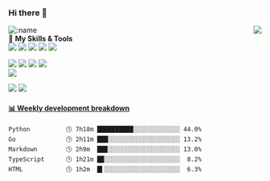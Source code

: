 ### Hi there 👋
<a href="#">
  <img align="right" src="https://github-readme-stats.vercel.app/api?username=XiaoMiku01&show_icons=true&locale=cn" />
</a>  

![:name](https://count.getloli.com/get/@:XiaoMiku01?theme=asoul)  
🌟 **My Skills & Tools**  
[![](https://img.shields.io/badge/-Python-3e74a2?style=flat-square&logo=Python&logoColor=fff)](https://www.python.org/)
[![](https://img.shields.io/badge/-Golang-007D9C?style=flat-square&logo=go&logoColor=fff)](https://golang.google.cn/)
[![](https://img.shields.io/badge/-Java-E6882E?style=flat-square&logo=java&logoColor=fff)](https://www.java.com/zh-CN/)
[![](https://img.shields.io/badge/-JavaScript-f7e018?style=flat-square&logo=javascript&logoColor=white)](https://www.ecma-international.org/)
[![](https://img.shields.io/badge/-HTML5-E34F26?style=flat-square&logo=html5&logoColor=white)](https://html.spec.whatwg.org/)  

[![](https://img.shields.io/badge/-Linux-fcc624?style=flat-square&logo=linux&logoColor=white)](https://www.linuxfoundation.org/)
[![](https://img.shields.io/badge/-Git-f05032?style=flat-square&logo=git&logoColor=white)](https://git-scm.com/)
[![](https://img.shields.io/badge/-Docker-2496ED?style=flat-square&logo=docker&logoColor=ffffff)](https://www.docker.com/)
[![](https://img.shields.io/badge/-MySQL-4479A1?style=flat-square&logo=MySQL&logoColor=fff)](https://www.mysql.com/)  
[![](https://img.shields.io/badge/-PostgreSQL-4479A1?style=flat-square&logo=PostgreSQL&logoColor=fff)](https://www.postgresql.org/)  

[![](https://img.shields.io/badge/IDE-Visual%20Studio%20Code-blue?style=flat-square&logo=visual-studio-code&logoColor=ffffff)](https://code.visualstudio.com/)
[![](https://img.shields.io/badge/IDE-Vim-019733?style=flat-square&logo=vim&logoColor=ffffff)](https://www.vim.org/)  

<!-- waka-box start -->
#### <a href="https://gist.github.com/d1ad2525fd7f598feab812ce5e13a736" target="_blank">📊 Weekly development breakdown</a>
```text
Python          🕓 7h18m ██████████░░░░░░░░░░░░░ 44.0%
Go              🕓 2h11m ███░░░░░░░░░░░░░░░░░░░░ 13.2%
Markdown        🕓 2h9m  ██▉░░░░░░░░░░░░░░░░░░░░ 13.0%
TypeScript      🕓 1h21m █▉░░░░░░░░░░░░░░░░░░░░░  8.2%
HTML            🕓 1h2m  █▍░░░░░░░░░░░░░░░░░░░░░  6.3%
```
<!-- Powered by https://github.com/YouEclipse/waka-box-go . -->
<!-- waka-box end -->
